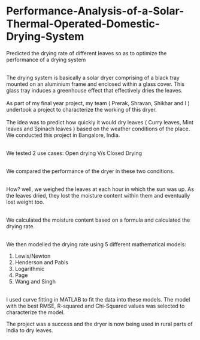 # Performance-Analysis-of-a-Solar-Thermal-Operated-Domestic-Drying-System
Predicted the drying rate of different leaves so as to optimize the performance of a drying system <br>

<br> The drying system is basically a solar dryer comprising of a black tray mounted on an aluminium frame and enclosed within a glass cover. This glass tray induces a greenhouse effect that effectively dries the leaves. <br>
<br> As part of my final year project, my team ( Prerak, Shravan, Shikhar and I ) undertook a project to characterize the working of this dryer. <br>
<br> The idea was to predict how quickly it would dry leaves ( Curry leaves, Mint leaves and Spinach leaves ) based on the weather conditions of the place. We conducted this project in Bangalore, India. <br>

<br> We tested 2 use cases: Open drying V/s Closed Drying <br>

<br> We compared the performance of the dryer in these two conditions. <br>

<br> How? well, we weighed the leaves at each hour in which the sun was up. As the leaves dried, they lost the moisture content within them and eventually lost weight too. <br>

<br> We calculated the moisture content based on a formula and calculated the drying rate. <br>

<br> We then modelled the drying rate using 5 different mathematical models: <br>
1. Lewis/Newton <br>
2. Henderson and Pabis <br>
3. Logarithmic <br>
4. Page <br>
5. Wang and Singh <br>


  <br> I used curve fitting in MATLAB to fit the data into these models. The model with the best RMSE, R-squared and Chi-Squared values was selected to characterize the model.<br>

The project was a success and the dryer is now being used in rural parts of India to dry leaves. 
   
